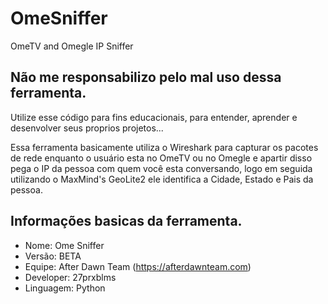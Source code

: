 # OmeSniffer
OmeTV and Omegle IP Sniffer

## Não me responsabilizo pelo mal uso dessa ferramenta.
Utilize esse código para fins educacionais, para entender, aprender e desenvolver seus proprios projetos...

Essa ferramenta basicamente utiliza o Wireshark para capturar os pacotes de rede enquanto o usuário esta no OmeTV ou no Omegle e apartir disso pega o IP da pessoa com quem você esta conversando, logo em seguida utilizando o MaxMind's GeoLite2 ele identifica a Cidade, Estado e Pais da pessoa.

## Informações basicas da ferramenta.

- Nome: Ome Sniffer
- Versão: BETA
- Equipe: After Dawn Team (https://afterdawnteam.com)
- Developer: 27prxblms
- Linguagem: Python
